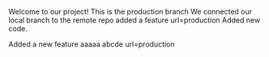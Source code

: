 Welcome to our project!
This is the production branch
We connected our local branch to the remote repo
added a feature
url=production
Added new code.

Added a new feature
aaaaa
abcde
url=production